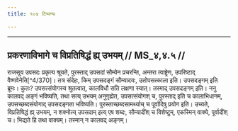 ```yaml
---
title: १०४ टिप्पन्यः

---
```


[^4/368]: E2: kevalasya. kāmād abhiṣecanīyasya kevalasya. kāmād; E6: kevalasya. kāmād

[^4/369]: E2: 5,89; E6: 2,54

____________________________________________


## प्रकरणाविभागे च विप्रतिषिद्धं ह्य् उभयम् // MS_४,४.५ //

राजसूय उपसदः प्रकृत्य श्रूयते, पुरस्ताद् उपसदां सौम्येन प्रचरन्ति, अन्तरा त्वाष्ट्रेण, उपरिष्टाद् वैष्णवेनेति[^4/370]। तत्र संदेहः, किम् उपसदङ्गं सौम्यादयः, उतोपसत्काला इति। उपसदङ्गम् इति ब्रूमः। कुतः? उपसत्संयोगस्य श्रुतत्वात्, कालविधौ सति लक्षणा स्यात्। तस्माद् उपसदङ्गम् इति।
ननु कालवद् अङ्गं भविष्यति, तथा सत्य् उभयम् अनुगृह्येत, उपसत्संयोगश् च, पुरस्ताद् इति च कालाभिधानम्, उपसच्छब्दसंयोगाद् उपसदङ्गता भविष्यति। पुरस्ताच्छब्दसामर्थ्याच् च पूर्वादिषु प्रयोग इति। उच्यते, विप्रतिषिद्धं ह्य् उभयम्, न शक्नोत्य् उपसदाम् इत्य् एष शब्दः, सौम्यादींश् च विशेष्टुम्, एकस्मिन् वाक्ये, पूर्वादींश् च। भिद्यते हि तथा वाक्यम्। तस्मान् न कालवद् अङ्गम्।
